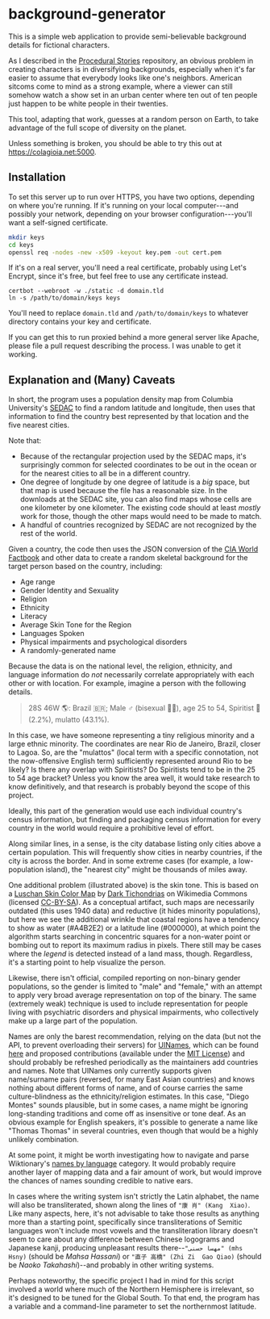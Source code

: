 # background-generator

This is a simple web application to provide semi-believable background details for fictional characters.

As I described in the [Procedural Stories](https://github.com/jcolag/ProceduralStories) repository, an obvious problem in creating characters is in diversifying backgrounds, especially when it's far easier to assume that everybody looks like one's neighbors.  American sitcoms come to mind as a strong example, where a viewer can still somehow watch a show set in an urban center where ten out of ten people just happen to be white people in their twenties.

This tool, adapting that work, guesses at a random person on Earth, to take advantage of the full scope of diversity on the planet.

Unless something is broken, you should be able to try this out at <https://colagioia.net:5000>.

## Installation

To set this server up to run over HTTPS, you have two options, depending on where you're running.  If it's running on your local computer---and possibly your network, depending on your browser configuration---you'll want a self-signed certificate.

```sh
mkdir keys
cd keys
openssl req -nodes -new -x509 -keyout key.pem -out cert.pem
```

If it's on a real server, you'll need a real certificate, probably using Let's Encrypt, since it's free, but feel free to use any certificate instead.

```
certbot --webroot -w ./static -d domain.tld
ln -s /path/to/domain/keys keys
```

You'll need to replace `domain.tld` and `/path/to/domain/keys` to whatever directory contains your key and certificate.

If you can get this to run proxied behind a more general server like Apache, please file a pull request describing the process.  I was unable to get it working.

## Explanation and (Many) Caveats

In short, the program uses a population density map from Columbia University's [SEDAC](http://sedac.ciesin.columbia.edu/data/set/gpw-v4-population-density-rev10/data-download) to find a random latitude and longitude, then uses that information to find the country best represented by that location and the five nearest cities.

Note that:

 * Because of the rectangular projection used by the SEDAC maps, it's surprisingly common for selected coordinates to be out in the ocean or for the nearest cities to all be in a different country.
 * One degree of longitude by one degree of latitude is a *big* space, but that map is used because the file has a reasonable size.  In the downloads at the SEDAC site, you can also find maps whose cells are one kilometer by one kilometer.  The existing code should at least *mostly* work for those, though the other maps would need to be made to match.
 * A handful of countries recognized by SEDAC are not recognized by the rest of the world.

Given a country, the code then uses the JSON conversion of the [CIA World Factbook](https://github.com/iancoleman/cia_world_factbook_api) and other data to create a random skeletal background for the target person based on the country, including:

 * Age range
 * Gender Identity and Sexuality
 * Religion
 * Ethnicity
 * Literacy
 * Average Skin Tone for the Region
 * Languages Spoken
 * Physical impairments and psychological disorders
 * A randomly-generated name

Because the data is on the national level, the religion, ethnicity, and language information do *not* necessarily correlate appropriately with each other or with location.  For example, imagine a person with the following details.

 > 28S 46W 🌎: Brazil 🇧🇷; Male ♂ (bisexual 🏳️‍🌈), age 25 to 54, Spiritist 👻 (2.2%), mulatto (43.1%).

In this case, we have someone representing a tiny religious minority and a large ethnic minority.  The coordinates are near Rio de Janeiro, Brazil, closer to Lagoa.  So, are the "mulattos" (local term with a specific connotation, not the now-offensive English term) sufficiently represented around Rio to be likely?  Is there any overlap with Spiritists?  Do Spiritists tend to be in the 25 to 54 age bracket?  Unless you know the area well, it would take research to know definitively, and that research is probably beyond the scope of this project.

Ideally, this part of the generation would use each individual country's census information, but finding and packaging census information for every country in the world would require a prohibitive level of effort.

Along similar lines, in a sense, is the city database listing only cities above a certain population.  This will frequently show cities in nearby countries, if the city is across the border.  And in some extreme cases (for example, a low-population island), the "nearest city" might be thousands of miles away.

One additional problem (illustrated above) is the skin tone.  This is based on a [Luschan Skin Color Map](https://commons.wikimedia.org/wiki/Category:Human_skin_color#/media/File:Unlabeled_Renatto_Luschan_Skin_color_map.png) by [Dark Tichondrias](https://en.wikipedia.org/wiki/User:Dark_Tichondrias) on Wikimedia Commons (licensed [CC-BY-SA](http://creativecommons.org/licenses/by-sa/3.0/)).  As a conceptual artifact, such maps are necessarily outdated (this uses 1940 data) and reductive (it hides minority populations), but here we see the additional wrinkle that coastal regions have a tendency to show as water (#A4B2E2) or a latitude line (#000000), at which point the algorithm starts searching in concentric squares for a non-water point or bombing out to report its maximum radius in pixels.  There still may be cases where the *legend* is detected instead of a land mass, though.  Regardless, it's a starting point to help visualize the person.

Likewise, there isn't official, compiled reporting on non-binary gender populations, so the gender is limited to "male" and "female," with an attempt to apply very broad average representation on top of the binary.  The same (extremely weak) technique is used to include representation for people living with psychiatric disorders and physical impairments, who collectively make up a large part of the population.

Names are only the barest recommendation, relying on the data (but not the API, to prevent overloading their servers) for [UINames](https://uinames.com/), which can be found [here](https://raw.githubusercontent.com/thm/uinames/master/names.json) and proposed contributions (available under the [MIT License](https://opensource.org/licenses/MIT)) and should probably be refreshed periodically as the maintainers add countries and names.  Note that UINames only currently supports given name/surname pairs (reversed, for many East Asian countries) and knows nothing about different forms of name, and of course carries the same culture-blindness as the ethnicity/religion estimates.  In this case, "Diego Montes" sounds plausible, but in some cases, a name might be ignoring long-standing traditions and come off as insensitive or tone deaf.  As an obvious example for English speakers, it's possible to generate a name like "Thomas Thomas" in several countries, even though that would be a highly unlikely combination.

At some point, it might be worth investigating how to navigate and parse Wiktionary's [names by language](https://en.wiktionary.org/wiki/Category:Names_subcategories_by_language) category.  It would probably require another layer of mapping data and a fair amount of work, but would improve the chances of names sounding credible to native ears.

In cases where the writing system isn't strictly the Latin alphabet, the name will also be transliterated, shown along the lines of `"康 肖" (Kang  Xiao)`.  Like many aspects, here, it's not advisable to take those results as anything more than a starting point, specifically since transliterations of Semitic languages won't include most vowels and the transliteration library doesn't seem to care about any difference between Chinese logograms and Japanese kanji, producing unpleasant results there--`"مهسا حسنی" (mhs Hsny)` (should be *Mahsa Hassani*) or `"直子 高橋" (Zhi Zi  Gao Qiao)` (should be *Naoko Takahashi*)--and probably in other writing systems.

Perhaps noteworthy, the specific project I had in mind for this script involved a world where much of the Northern Hemisphere is irrelevant, so it's designed to be tuned for the Global South.  To that end, the program has a variable and a command-line parameter to set the northernmost latitude.

